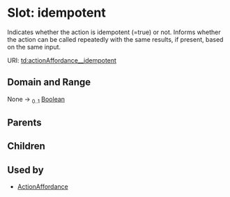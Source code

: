 
# Slot: idempotent

Indicates whether the action is idempotent (=true) or not. Informs whether the action can be called repeatedly with the same results, if present, based on the same input.

URI: [td:actionAffordance__idempotent](https://www.w3.org/2019/wot/td#actionAffordance__idempotent)


## Domain and Range

None &#8594;  <sub>0..1</sub> [Boolean](types/Boolean.md)

## Parents


## Children


## Used by

 * [ActionAffordance](ActionAffordance.md)
